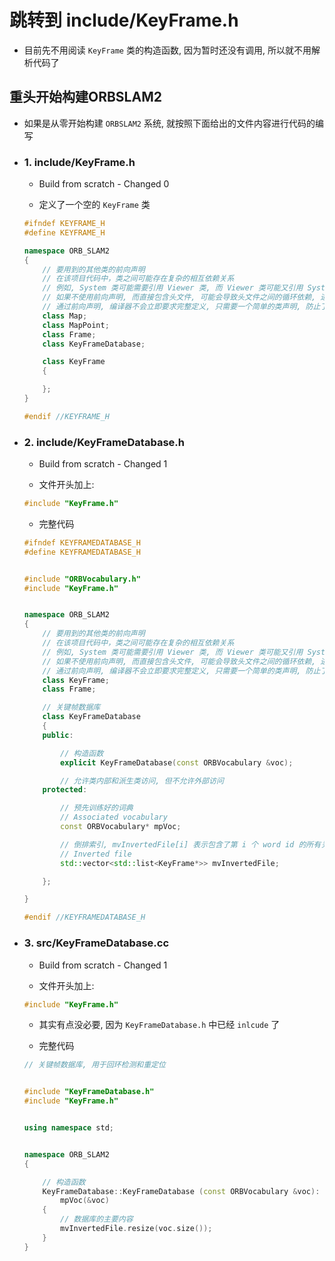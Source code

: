 # 跳转到 include/KeyFrame.h

- 目前先不用阅读 `KeyFrame` 类的构造函数, 因为暂时还没有调用, 所以就不用解析代码了


## 重头开始构建ORBSLAM2

- 如果是从零开始构建 `ORBSLAM2` 系统, 就按照下面给出的文件内容进行代码的编写


- ### 1. include/KeyFrame.h

    - Build from scratch - Changed 0

    - 定义了一个空的 `KeyFrame` 类

    ```c++
    #ifndef KEYFRAME_H
    #define KEYFRAME_H
    
    namespace ORB_SLAM2
    {
        // 要用到的其他类的前向声明
        // 在该项目代码中，类之间可能存在复杂的相互依赖关系
        // 例如, System 类可能需要引用 Viewer 类, 而 Viewer 类可能又引用 System 类, 前向声明能够打破这种直接的依赖关系
        // 如果不使用前向声明, 而直接包含头文件, 可能会导致头文件之间的循环依赖, 进而导致编译错误或头文件包含的死循环
        // 通过前向声明, 编译器不会立即要求完整定义, 只需要一个简单的类声明, 防止了这些问题
        class Map;
        class MapPoint;
        class Frame;
        class KeyFrameDatabase;
    
        class KeyFrame
        {
    
        };
    }
    
    #endif //KEYFRAME_H
    
    ```


- ### 2. include/KeyFrameDatabase.h

    - Build from scratch - Changed 1
 
    - 文件开头加上:
 
    ```c++
    #include "KeyFrame.h"
    ```

    - 完整代码

    ```c++
    #ifndef KEYFRAMEDATABASE_H
    #define KEYFRAMEDATABASE_H
    
    
    #include "ORBVocabulary.h"
    #include "KeyFrame.h"
    
    
    namespace ORB_SLAM2
    {
        // 要用到的其他类的前向声明
        // 在该项目代码中，类之间可能存在复杂的相互依赖关系
        // 例如, System 类可能需要引用 Viewer 类, 而 Viewer 类可能又引用 System 类, 前向声明能够打破这种直接的依赖关系
        // 如果不使用前向声明, 而直接包含头文件, 可能会导致头文件之间的循环依赖, 进而导致编译错误或头文件包含的死循环
        // 通过前向声明, 编译器不会立即要求完整定义, 只需要一个简单的类声明, 防止了这些问题
        class KeyFrame;
        class Frame;
    
        // 关键帧数据库
        class KeyFrameDatabase
        {
        public:
    
            // 构造函数
            explicit KeyFrameDatabase(const ORBVocabulary &voc);
    
            // 允许类内部和派生类访问, 但不允许外部访问
        protected:
    
            // 预先训练好的词典
            // Associated vocabulary
            const ORBVocabulary* mpVoc;
    
            // 倒排索引, mvInvertedFile[i] 表示包含了第 i 个 word id 的所有关键帧
            // Inverted file
            std::vector<std::list<KeyFrame*>> mvInvertedFile;
    
        };
    
    }
    
    #endif //KEYFRAMEDATABASE_H
    
    ```


- ### 3. src/KeyFrameDatabase.cc

    - Build from scratch - Changed 1
 
    - 文件开头加上:
 
    ```c++
    #include "KeyFrame.h"
    ```

    - 其实有点没必要, 因为 `KeyFrameDatabase.h` 中已经 `inlcude` 了
 
    - 完整代码


    ```c++
    // 关键帧数据库, 用于回环检测和重定位
    
    
    #include "KeyFrameDatabase.h"
    #include "KeyFrame.h"
    
    
    using namespace std;
    
    
    namespace ORB_SLAM2
    {
    
        // 构造函数
        KeyFrameDatabase::KeyFrameDatabase (const ORBVocabulary &voc):
            mpVoc(&voc)
        {
            // 数据库的主要内容
            mvInvertedFile.resize(voc.size());
        }
    }
    
    ```
